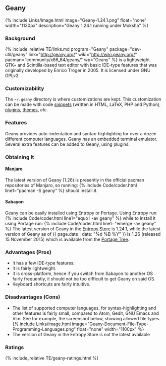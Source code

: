 ## Geany
{% include Links/image.html image="Geany-1.24.1.png" float="none" width="1130px" description="Geany 1.24.1 running under Moksha" %}

### Background
{% include_relative TE/links.md program="Geany" package="dev-util/geany" link="http://geany.org/" wiki="http://wiki.geany.org/" pacman="community/x86_64/geany/" wp="Geany" %} is a lightweight GTK+ and Scintilla-based text editor with basic IDE-type features that was originally developed by Enrico Tr&ouml;ger in 2005. It is licensed under GNU GPLv2.

### Customizability
The `~/.geany` directory is where customizations are kept. This customization can be made with code [snippets](http://www.geany.org/Download/Extras) (written in HTML, LaTeX, PHP and Python), [plugins](http://www.geany.org/Support/Plugins), [themes](https://github.com/geany/geany-themes/), *etc*.

### Features
Geany provides auto-indentation and syntax-highlighting for over a dozen different computer languages. Geany has an embedded terminal emulator. Several extra features can be added to Geany, using plugins.

### Obtaining It
#### Manjaro
The latest version of Geany (1.26) is presently in the official pacman repositories of Manjaro, so running:
{% include Code/coder.html line1="pacman -S geany" %}
should install it.

#### Sabayon
Geany can be easily installed using Entropy or Portage. Using Entropy run:
{% include Code/coder.html line1="equo i -av geany" %}
while to install it using Portage run:
{% include Code/coder.html line1="emerge -av geany" %}
The latest version of Geany in the [Entropy Store](https://packages.sabayon.org/show/geany,126394,sabayon-weekly,amd64,5,standard) is 1.24.1, while the latest version of Geany as of {{ page.date | date: "%d %B %Y" }} is 1.26 (released 15 November 2015) which is available from the [Portage Tree](https://packages.gentoo.org/packages/dev-util/geany).

### Advantages (Pros)
* It has a few IDE-type features.
* It is fairly lightweight.
* It is cross-platform, hence if you switch from Sabayon to another OS fairly frequently, it should not be too difficult to get Geany on said OS.
* Keyboard shortcuts are fairly intuitive.

### Disadvantages (Cons)
* The list of supported computer languages, for syntax-highlighting and other features is fairly small, compared to Atom, Gedit, GNU Emacs and Vim. See for example, the screenshot below, showing allowed file types.
{% include Links/image.html image="Geany-Document-File-Type-Programming-Languages.png" float="none" width="1100px" %}
* The version of Geany in the Entropy Store is not the latest available

### Ratings
{% include_relative TE/geany-ratings.html %}

